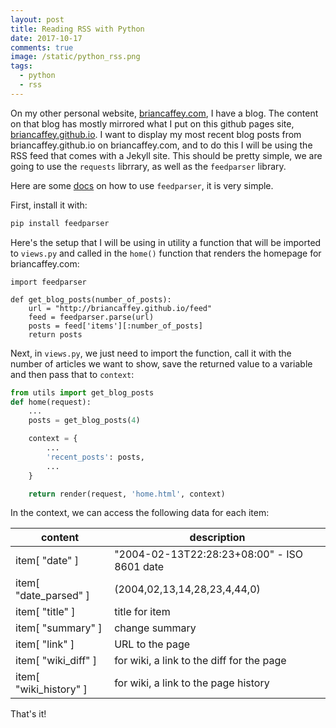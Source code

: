 ```yaml
---
layout: post
title: Reading RSS with Python
date: 2017-10-17
comments: true
image: /static/python_rss.png
tags:
  - python
  - rss
---
```


On my other personal website, [briancaffey.com](briancaffey.com), I have a blog. The content on that blog has mostly mirrored what I put on this github pages site, [briancaffey.github.io](briancaffey.github.io). I want to display my most recent blog posts from briancaffey.github.io on briancaffey.com, and to do this I will be using the RSS feed that comes with a Jekyll site. This should be pretty simple, we are going to use the `requests` librrary, as well as the `feedparser` library.

Here are some [docs](https://wiki.python.org/moin/RssLibraries) on how to use `feedparser`, it is very simple.

First, install it with:

```python
pip install feedparser
```

Here's the setup that I will be using in utility a function that will be imported to `views.py` and called in the `home()` function that renders the homepage for briancaffey.com:

```
import feedparser

def get_blog_posts(number_of_posts):
    url = "http://briancaffey.github.io/feed"
    feed = feedparser.parse(url)
    posts = feed['items'][:number_of_posts]
    return posts

```

Next, in `views.py`, we just need to import the function, call it with the number of articles we want to show, save the returned value to a variable and then pass that to `context`:

```python
from utils import get_blog_posts
def home(request):
    ...
    posts = get_blog_posts(4)

    context = {
        ...
        'recent_posts': posts,
        ...
    }

    return render(request, 'home.html', context)
```

In the context, we can access the following data for each item:

| content                | description                                 |
| ---------------------- | ------------------------------------------- |
| item[ "date" ]         | "2004-02-13T22:28:23+08:00" - ISO 8601 date |
| item[ "date_parsed" ]  | (2004,02,13,14,28,23,4,44,0)                |
| item[ "title" ]        | title for item                              |
| item[ "summary" ]      | change summary                              |
| item[ "link" ]         | URL to the page                             |
| item[ "wiki_diff" ]    | for wiki, a link to the diff for the page   |
| item[ "wiki_history" ] | for wiki, a link to the page history        |

That's it!
